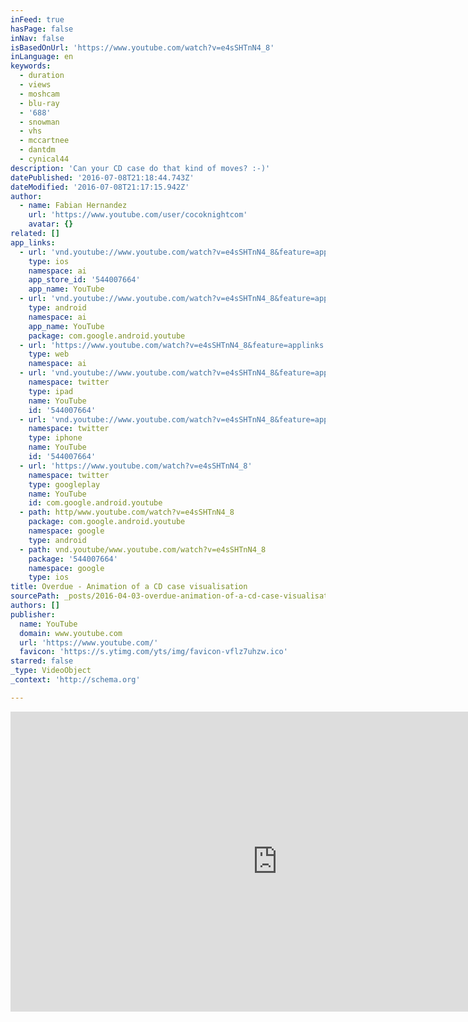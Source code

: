 ```yaml
---
inFeed: true
hasPage: false
inNav: false
isBasedOnUrl: 'https://www.youtube.com/watch?v=e4sSHTnN4_8'
inLanguage: en
keywords:
  - duration
  - views
  - moshcam
  - blu-ray
  - '688'
  - snowman
  - vhs
  - mccartnee
  - dantdm
  - cynical44
description: 'Can your CD case do that kind of moves? :-)'
datePublished: '2016-07-08T21:18:44.743Z'
dateModified: '2016-07-08T21:17:15.942Z'
author:
  - name: Fabian Hernandez
    url: 'https://www.youtube.com/user/cocoknightcom'
    avatar: {}
related: []
app_links:
  - url: 'vnd.youtube://www.youtube.com/watch?v=e4sSHTnN4_8&feature=applinks'
    type: ios
    namespace: ai
    app_store_id: '544007664'
    app_name: YouTube
  - url: 'vnd.youtube://www.youtube.com/watch?v=e4sSHTnN4_8&feature=applinks'
    type: android
    namespace: ai
    app_name: YouTube
    package: com.google.android.youtube
  - url: 'https://www.youtube.com/watch?v=e4sSHTnN4_8&feature=applinks'
    type: web
    namespace: ai
  - url: 'vnd.youtube://www.youtube.com/watch?v=e4sSHTnN4_8&feature=applinks'
    namespace: twitter
    type: ipad
    name: YouTube
    id: '544007664'
  - url: 'vnd.youtube://www.youtube.com/watch?v=e4sSHTnN4_8&feature=applinks'
    namespace: twitter
    type: iphone
    name: YouTube
    id: '544007664'
  - url: 'https://www.youtube.com/watch?v=e4sSHTnN4_8'
    namespace: twitter
    type: googleplay
    name: YouTube
    id: com.google.android.youtube
  - path: http/www.youtube.com/watch?v=e4sSHTnN4_8
    package: com.google.android.youtube
    namespace: google
    type: android
  - path: vnd.youtube/www.youtube.com/watch?v=e4sSHTnN4_8
    package: '544007664'
    namespace: google
    type: ios
title: Overdue - Animation of a CD case visualisation
sourcePath: _posts/2016-04-03-overdue-animation-of-a-cd-case-visualisation.md
authors: []
publisher:
  name: YouTube
  domain: www.youtube.com
  url: 'https://www.youtube.com/'
  favicon: 'https://s.ytimg.com/yts/img/favicon-vflz7uhzw.ico'
starred: false
_type: VideoObject
_context: 'http://schema.org'

---
```

<iframe src="https://cdn.embedly.com/widgets/media.html?src=https%3A%2F%2Fwww.youtube.com%2Fembed%2Fe4sSHTnN4_8%3Ffeature%3Doembed&amp;url=https%3A%2F%2Fwww.youtube.com%2Fwatch%3Fv%3De4sSHTnN4_8&amp;image=https%3A%2F%2Fi.ytimg.com%2Fvi%2Fe4sSHTnN4_8%2Fhqdefault.jpg&amp;key=b7d04c9b404c499eba89ee7072e1c4f7&amp;type=text%2Fhtml&amp;schema=youtube" width="854" height="480" scrolling="no" frameborder="0" allowfullscreen="allowfullscreen" style=""></iframe>